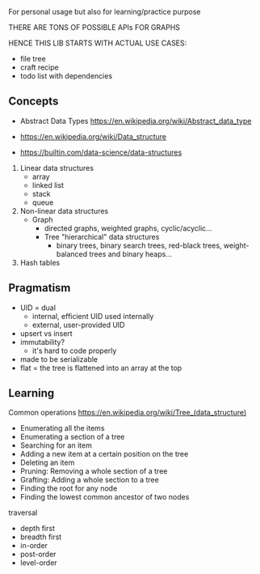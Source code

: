 
For personal usage but also for learning/practice purpose

THERE ARE TONS OF POSSIBLE APIs FOR GRAPHS

HENCE THIS LIB STARTS WITH ACTUAL USE CASES:
- file tree
- craft recipe
- todo list with dependencies


## Concepts

* Abstract Data Types https://en.wikipedia.org/wiki/Abstract_data_type

* https://en.wikipedia.org/wiki/Data_structure

* https://builtin.com/data-science/data-structures
1. Linear data structures
   * array
   * linked list
   * stack
   * queue
1. Non-linear data structures
   * Graph
     * directed graphs, weighted graphs, cyclic/acyclic...
     * Tree "hierarchical" data structures
       * binary trees, binary search trees, red-black trees, weight-balanced trees and binary heaps...
3. Hash tables


## Pragmatism

* UID = dual
  * internal, efficient UID used internally
  * external, user-provided UID
* upsert vs insert
* immutability?
  * it's hard to code properly
* made to be serializable
* flat = the tree is flattened into an array at the top



## Learning

Common operations https://en.wikipedia.org/wiki/Tree_(data_structure)
- Enumerating all the items
- Enumerating a section of a tree
- Searching for an item
- Adding a new item at a certain position on the tree
- Deleting an item
- Pruning: Removing a whole section of a tree
- Grafting: Adding a whole section to a tree
- Finding the root for any node
- Finding the lowest common ancestor of two nodes


traversal
- depth first
- breadth first
- in-order
- post-order
- level-order
